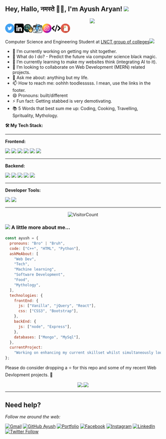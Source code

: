 <h2>Hey, Hallo, नमस्ते 🙏🏻, I'm Ayush Aryan! <img src="https://media.giphy.com/media/mGcNjsfWAjY5AEZNw6/giphy.gif" width="50"></h2> <img align='right' src="https://media.giphy.com/media/M9gbBd9nbDrOTu1Mqx/giphy.gif" width="230"> 
<br/>
<div align = 'left'>
<a href="https://twitter.com/AyushAr55044498">
  <img align="left" alt="aryanayush012 | Twitter" width="30px" src="https://github.com/aryanayush012/aryanayush012/blob/main/assets/twitter.png" />
</a>
<a href="https://www.linkedin.com/in/ayush-aryan-8305861a2/">
  <img align="left" alt="aryanayush012's Linkdin" width="30px" src="https://github.com/aryanayush012/aryanayush012/blob/main/assets/linkedin.png" />
</a>
<a href="https://aryanayush012.github.io/portfolio/">
  <img align="left" alt="aryanayush012's Portfolio" width="30px" src="https://github.com/aryanayush012/aryanayush012/blob/main/assets/planet.svg" />
</a>
<a href="https://www.facebook.com/ayush.aryan.90834/">
  <img align="left" alt="aryanayush012's Facebook" width="30px" src="https://github.com/aryanayush012/aryanayush012/blob/main/assets/facebook.png" />
</a>
<a href="https://instagram.com/_ayush__aryan_">
  <img align="left" alt="aryanayush012's Instagram" width="30px" src="https://github.com/aryanayush012/aryanayush012/blob/main/assets/instagram.png" />
</a>
<a href="https://leetcode.com/aryanayush012/">
  <img align="left" alt="aryanayush012's Leetcode" width="30px" src="https://github.com/aryanayush012/aryanayush012/blob/main/assets/programming-code-signs.png" />
</a>
<a href="https://github.com/aryanayush012/aryanayush012/blob/main/assets/Ayush_Aryan.pdf">
  <img align="left" alt="Download Resume" width="30px" src="https://github.com/aryanayush012/aryanayush012/blob/main/assets/curriculum-vitae-resume-svgrepo-com.svg" />
</a>
 <br /> <br />

<p>Computer Science and Engineering Student at <a href="https://LNCT.ac.in/">LNCT group of colleges</a><img src="https://media.giphy.com/media/fYSnHlufseco8Fh93Z/giphy.gif" width="30">
</em></p>

- 🔭 I’m currently working on getting my shit together.
- 🔮 What do I do? - Predict the future via computer science black magic.
- 🌱 I’m currently learning to make my websites think (integrating AI to it).
- 👯 I’m looking to collaborate on Web Development (MERN) related projects.
- 💬 Ask me about: anything but my life.
- 📫 How to reach me: oohhh toodlesssss. I mean, use the links in the footer.
- 😄 Pronouns: built/different
- ⚡ Fun fact: Getting stabbed is very demotivating.
- 📚 5 Words that best sum me up: Coding, Cooking, Travelling, Sprituality, Mythology.

**🛠️ My Tech Stack:**
<br/>

<hr>

**Frontend:**

<p>
  <code><img width="14%" src="https://www.vectorlogo.zone/logos/w3_html5/w3_html5-ar21.svg"></code>
  <code><img width="14%" src="https://www.vectorlogo.zone/logos/w3_css/w3_css-ar21.svg"></code>
  <code><img width="14%" src="https://www.vectorlogo.zone/logos/javascript/javascript-horizontal.svg"></code>
  <code><img width="14%" src="https://www.vectorlogo.zone/logos/reactjs/reactjs-ar21.svg"></code>
  <code><img width="14%" src="https://www.vectorlogo.zone/logos/getbootstrap/getbootstrap-ar21.svg"></code>
  <code><img width="14%" src="https://www.vectorlogo.zone/logos/jquery/jquery-horizontal.svg"></code>
  <hr />
</p>

**Backend:**

<p>
  <code><img width="15%" src="https://www.vectorlogo.zone/logos/nodejs/nodejs-horizontal.svg"></code>
  <code><img width="15%" src="https://www.vectorlogo.zone/logos/expressjs/expressjs-ar21.svg"></code>
  <code><img width="15%" src="https://www.vectorlogo.zone/logos/mongodb/mongodb-ar21.svg"></code>
  <code><img width="15%" src="https://www.vectorlogo.zone/logos/npmjs/npmjs-ar21.svg"></code>
  <code><img width="15%" src="https://www.vectorlogo.zone/logos/mysql/mysql-ar21.svg"></code>
  <hr />
</p>

**Developer Tools:**

<p>
  <code><img width="15%" src="https://www.vectorlogo.zone/logos/git-scm/git-scm-ar21.svg"></code>
  <code><img width="15%" src="https://www.vectorlogo.zone/logos/github/github-ar21.svg"></code>
  <hr />
</p>

<div align="center">

![VisitorCount](https://profile-counter.glitch.me/{aryanayush012}/count.svg)

</div>

### <img src="https://media.giphy.com/media/VgCDAzcKvsR6OM0uWg/giphy.gif" width="50"> A little more about me...

```javascript
const ayush = {
  pronouns: "Bro" | "Bruh",
  code: ["C++", "HTML", "Python"],
  askMeAbout: [
    "Web Dev",
    "Tech",
    "Machine learning",
    "Software Development",
    "Food",
    "Mythology",
  ],
  technologies: {
    frontEnd: {
      js: ["Vanilla", "jQuery", "React"],
      css: ["CSS3", "Bootstrap"],
    },
    backEnd: {
      js: ["node", "Express"],
    },
    databases: ["Mongo", "MySql"],
  },
  currentProject:
    "Working on enhancing my current skillset whilst simultaneously looking for new opportunities.",
};
```

Please do consider dropping a ⭐ for this repo and some of my recent Web Devlopment projects. 🥺

<p align="center">
  <a href="https://github.com/aryanayush012/cred-Wallet">
    <img align="center" src="https://github-readme-stats.vercel.app/api/pin/?username=aryanayush012&repo=cred-Wallet" />
  </a>
  <a href="https://github.com/aryanayush012/weather">
    <img align="center" src="https://github-readme-stats.vercel.app/api/pin/?username=aryanayush012&repo=weather" />
  </a>

---

## Need help?

<i>Follow me around the web:</i><br>

[![Gmail](https://img.shields.io/badge/%20-Send%20Mail-black?color=14171A&labelColor=ef5350&logo=gmail&logoColor=ffffff)](mailto:aryanayush012@gmail.com?subject=From%20GitHub&body=Hi,%20there.%20Found%20you%20from%20GitHub.) [![GitHub Ayush](https://img.shields.io/github/followers/aryanayush012?label=follow&style=social)](https://github.com/aryanayush012) [![Portfolio](https://img.shields.io/badge/-aryanayush012.github.io-242424?style=flat-square&logo=circle&logoColor=White)](https://aryanayush012.github.io/portfolio/) [![Facebook](https://img.shields.io/badge/Facebook-add-blue.svg?logo=facebook&logoColor=white)](https://www.facebook.com/ayush.aryan.90834/) [![Instagram](https://img.shields.io/badge/Instagram-follow-purple.svg?logo=instagram&logoColor=white)](https://www.instagram.com/__ayush_aryan_/) [![LinkedIn](https://img.shields.io/badge/LinkedIn-connect-blue.svg?logo=linkedin&logoColor=white)](https://www.linkedin.com/in/ayush-aryan-8305861a2/) [![Twitter Follow](https://img.shields.io/twitter/follow/AyushAr55044498?style=social)](https://twitter.com/AyushAr55044498)

</p>

